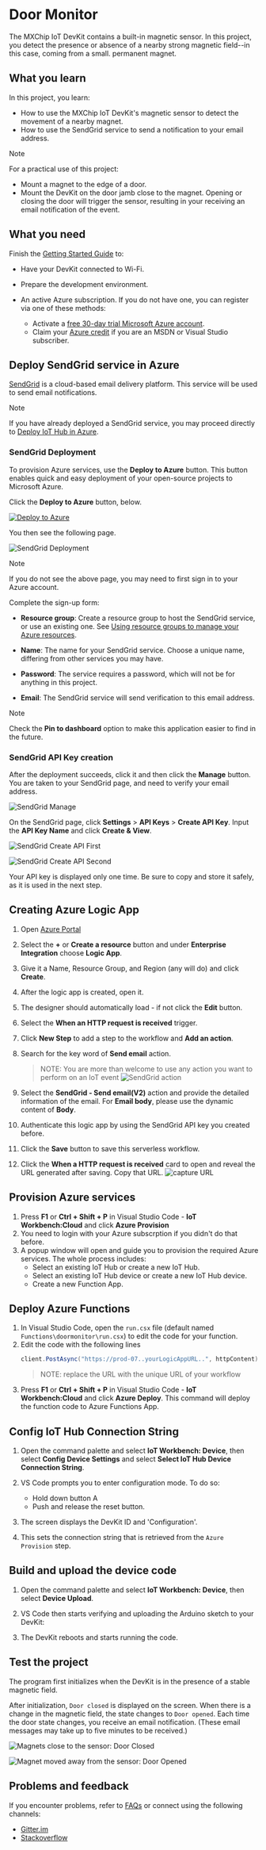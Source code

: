 # Door Monitor          

The MXChip IoT DevKit contains a built-in magnetic sensor. In this project, you detect the presence or absence of a nearby strong magnetic field--in this case, coming from a small. permanent magnet.

## What you learn

In this project, you learn:
- How to use the MXChip IoT DevKit's magnetic sensor to detect the movement of a nearby magnet.
- How to use the SendGrid service to send a notification to your email address.

> [!NOTE]
> For a practical use of this project:
> - Mount a magnet to the edge of a door.
> - Mount the DevKit on the door jamb close to the magnet. Opening or closing the door will trigger the sensor, resulting in your receiving an email notification of the event.

## What you need

Finish the [Getting Started Guide](https://microsoft.github.io/azure-iot-developer-kit/docs/get-started/) to:

* Have your DevKit connected to Wi-Fi.
* Prepare the development environment.

* An active Azure subscription. If you do not have one, you can register via one of these methods:

  * Activate a [free 30-day trial Microsoft Azure account](https://azure.microsoft.com/free/).
  * Claim your [Azure credit](https://azure.microsoft.com/pricing/member-offers/msdn-benefits-details/) if you are an MSDN or Visual Studio subscriber.

## Deploy SendGrid service in Azure

[SendGrid](https://sendgrid.com/) is a cloud-based email delivery platform. This service will be used to send email notifications.

> [!NOTE]
> If you have already deployed a SendGrid service, you may proceed directly to [Deploy IoT Hub in Azure](#deploy-iot-hub-in-azure).

### SendGrid Deployment

To provision Azure services, use the **Deploy to Azure** button. This button enables quick and easy deployment of your open-source projects to Microsoft Azure.

Click the **Deploy to Azure** button, below. 

[![Deploy to Azure](http://azuredeploy.net/deploybutton.png)](https://portal.azure.com/#create/Microsoft.Template/uri/https%3A%2F%2Fraw.githubusercontent.com%2FIoTDevEnvExamples%2FDevKitDoorMonitor%2Fdeploy%2FSendGridDeploy%2Fazuredeploy.json)

You then see the following page.

![SendGrid Deployment](Images/devkit-door-monitor/sendgrid-deploy.png)
> [!NOTE]
> If you do not see the above page, you may need to first sign in to your Azure account.

Complete the sign-up form:

  * **Resource group**: Create a resource group to host the SendGrid service, or use an existing one. See [Using resource groups to manage your Azure resources](https://docs.microsoft.com/azure/azure-resource-manager/resource-group-portal).

  * **Name**: The name for your SendGrid service. Choose a unique name, differing from other services you may have.

  * **Password**: The service requires a password, which will not be for anything in this project.

  * **Email**: The SendGrid service will send verification to this email address.

  > [!NOTE]
  > Check the **Pin to dashboard** option to make this application easier to find in the future.
 
### SendGrid API Key creation

After the deployment succeeds, click it and then click the **Manage** button. You are taken to your SendGrid page, and need to verify your email address.

![SendGrid Manage](Images/devkit-door-monitor/sendgrid-manage.png)

On the SendGrid page, click **Settings** > **API Keys** > **Create API Key**. Input the **API Key Name** and click **Create & View**.

![SendGrid Create API First](Images/devkit-door-monitor/sendgrid-create-api-first.png)

![SendGrid Create API Second](Images/devkit-door-monitor/sendgrid-create-api-second.png)

Your API key is displayed only one time. Be sure to copy and store it safely, as it is used in the next step.

## Creating Azure Logic App

1. Open [Azure Portal](https://portal.azure.com)
1. Select the **+** or **Create a resource** button and under **Enterprise Integration** choose **Logic App**.
1. Give it a Name, Resource Group, and Region (any will do) and click **Create**.
1. After the logic app is created, open it.
1. The designer should automatically load - if not click the **Edit** button.
1. Select the **When an HTTP request is received** trigger.
1. Click **New Step** to add a step to the workflow and **Add an action**.
1. Search for the key word of **Send email** action.
    > NOTE: You are more than welcome to use any action you want to perform on an IoT event
![SendGrid action](Images/devkit-door-monitor/logic-app-sendgrid.JPG)

1. Select the **SendGrid - Send email(V2)** action and provide the detailed information of the email. For **Email body**, please use the dynamic content of **Body**.
1. Authenticate this logic app by using the SendGrid API key you created before.

1. Click the **Save** button to save this serverless workflow.
1. Click the **When a HTTP request is received** card to open and reveal the URL generated after saving.  Copy that URL.
![capture URL](Images/devkit-door-monitor/capture-url.jpg)

## Provision Azure services

1. Press **F1** or **Ctrl + Shift + P** in Visual Studio Code - **IoT Workbench:Cloud** and click **Azure Provision**
1. You need to login with your Azure subscrption if you didn't do that before.
1. A popup window will open and guide you to provision the required Azure services. The whole process includes:
    * Select an existing IoT Hub or create a new IoT Hub.
    * Select an existing IoT Hub device or create a new IoT Hub device. 
    * Create a new Function App.

## Deploy Azure Functions

1. In Visual Studio Code, open the `run.csx` file (default named `Functions\doormonitor\run.csx`) to edit the code for your function.
1. Edit the code with the following lines
    ```csharp
    client.PostAsync("https://prod-07..yourLogicAppURL..", httpContent);  
    ```
    > NOTE: replace the URL with the unique URL of your workflow
1. Press **F1** or **Ctrl + Shift + P** in Visual Studio Code - **IoT Workbench:Cloud** and click **Azure Deploy**. This command will deploy the function code to Azure Functions App.


## Config IoT Hub Connection String

1. Open the command palette and select **IoT Workbench: Device**, then select **Config Device Settings** and select **Select IoT Hub Device Connection String**.
1. VS Code prompts you to enter configuration mode. To do so:

   * Hold down button A
   * Push and release the reset button.

1. The screen displays the DevKit ID and 'Configuration'.
1. This sets the connection string that is retrieved from the `Azure Provision` step.


## Build and upload the device code

1. Open the command palette and select **IoT Workbench: Device**, then select **Device Upload**.
1. VS Code then starts verifying and uploading the Arduino sketch to your DevKit:

1. The DevKit reboots and starts running the code.

## Test the project

The program first initializes when the DevKit is in the presence of a stable magnetic field.

After initialization, `Door closed` is displayed on the screen. When there is a change in the magnetic field, the state changes to `Door opened`. Each time the door state changes, you receive an email notification. (These email messages may take up to five minutes to be received.)

![Magnets close to the sensor: Door Closed](Images/devkit-door-monitor/test-door-closed.jpg "Magnets close to the sensor: Door Closed")

![Magnet moved away from the sensor: Door Opened](Images/devkit-door-monitor/test-door-opened.jpg "Magnet moved away from the sensor: Door Opened")

## Problems and feedback

If you encounter problems, refer to [FAQs](https://microsoft.github.io/azure-iot-developer-kit/docs/faq/) or connect using the following channels:

* [Gitter.im](http://gitter.im/Microsoft/azure-iot-developer-kit)
* [Stackoverflow](https://stackoverflow.com/questions/tagged/iot-devkit)
